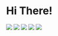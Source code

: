 # Hi There!

![](http://github-profile-summary-cards.vercel.app/api/cards/profile-details?username=FalledCan&theme=ayu_mirage)
![](http://github-profile-summary-cards.vercel.app/api/cards/repos-per-language?username=FalledCan&theme=ayu_mirage)
![](http://github-profile-summary-cards.vercel.app/api/cards/most-commit-language?username=FalledCan&theme=ayu_mirage)
![](http://github-profile-summary-cards.vercel.app/api/cards/stats?username=FalledCan&theme=ayu_mirage)
![](http://github-profile-summary-cards.vercel.app/api/cards/productive-time?username=FalledCan&theme=ayu_mirage&utcOffset=8)
<!--
**FalledCan/FalledCan** is a ✨ _special_ ✨ repository because its `README.md` (this file) appears on your GitHub profile.

Here are some ideas to get you started:

- 🔭 I’m currently working on ...
- 🌱 I’m currently learning ...
- 👯 I’m looking to collaborate on ...
- 🤔 I’m looking for help with ...
- 💬 Ask me about ...
- 📫 How to reach me: ...
- 😄 Pronouns: ...
- ⚡ Fun fact: ...
-->
